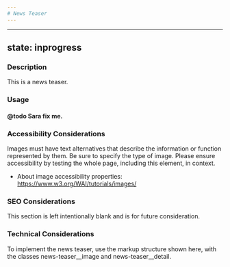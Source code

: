 ```yaml
---
# News Teaser
---
```


---
state: inprogress
---

### Description
This is a news teaser.

### Usage
#### @todo Sara fix me.

### Accessibility Considerations
Images must have text alternatives that describe the information or function represented by them. Be sure to specify the type of image. Please ensure accessibility by testing the whole page, including this element, in context.

* About image accessibility properties: https://www.w3.org/WAI/tutorials/images/

### SEO Considerations
This section is left intentionally blank and is for future consideration.

### Technical Considerations
To implement the news teaser, use the markup structure shown here, with the classes news-teaser__image and news-teaser__detail.
